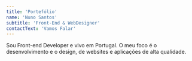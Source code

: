 ```yaml
---
title: 'Portefólio'
name: 'Nuno Santos'
subtitle: 'Front-End & WebDesigner'
contactText: 'Vamos Falar'
---
```


Sou Front-end Developer e vivo em Portugal. O meu foco é o desenvolvimento e o design, de websites e aplicações de alta qualidade.
